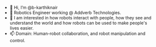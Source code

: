 - 👋 Hi, I’m @b-karthiknair
- 🤖 Robotics Engineer working @ Addverb Technologies.
- 👀 I am interested in how robots interact with people, how they see and understand the world and how robots can be used to make people's lives easier. 
- 📫 Domain: Human-robot collaboration, and robot manipulation and control.  

